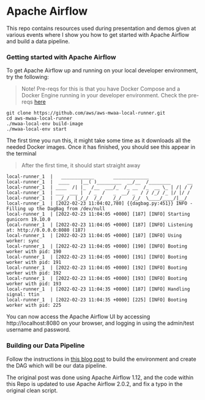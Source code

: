 # Apache Airflow

This repo contains resources used during presentation and demos given at various events where I show you how to get started with Apache Airflow and build a data pipeline.

### Getting started with Apache Airflow

To get Apache Airflow up and running on your local developer environment, try the following:

> Note! Pre-reqs for this is that you have Docker Compose and a Docker Engine running in your developer environment. Check the pre-reqs [here](https://github.com/aws/aws-mwaa-local-runner#prerequisites)

```
git clone https://github.com/aws/aws-mwaa-local-runner.git
cd aws-mwaa-local-runner
./mwaa-local-env build-image
./mwaa-local-env start
```

The first time you run this, it might take some time as it downloads all the needed Docker images. Once it has finished, you should see this appear in the terminal

> After the first time, it should start straight away

```
local-runner_1  |   ____________       _____________
local-runner_1  |  ____    |__( )_________  __/__  /________      __
local-runner_1  | ____  /| |_  /__  ___/_  /_ __  /_  __ \_ | /| / /
local-runner_1  | ___  ___ |  / _  /   _  __/ _  / / /_/ /_ |/ |/ /
local-runner_1  |  _/_/  |_/_/  /_/    /_/    /_/  \____/____/|__/
local-runner_1  | [2022-02-23 11:04:02,780] {{dagbag.py:451}} INFO - Filling up the DagBag from /dev/null
local-runner_1  | [2022-02-23 11:04:05 +0000] [187] [INFO] Starting gunicorn 19.10.0
local-runner_1  | [2022-02-23 11:04:05 +0000] [187] [INFO] Listening at: http://0.0.0.0:8080 (187)
local-runner_1  | [2022-02-23 11:04:05 +0000] [187] [INFO] Using worker: sync
local-runner_1  | [2022-02-23 11:04:05 +0000] [190] [INFO] Booting worker with pid: 190
local-runner_1  | [2022-02-23 11:04:05 +0000] [191] [INFO] Booting worker with pid: 191
local-runner_1  | [2022-02-23 11:04:05 +0000] [192] [INFO] Booting worker with pid: 192
local-runner_1  | [2022-02-23 11:04:05 +0000] [193] [INFO] Booting worker with pid: 193
local-runner_1  | [2022-02-23 11:04:35 +0000] [187] [INFO] Handling signal: ttin
local-runner_1  | [2022-02-23 11:04:35 +0000] [225] [INFO] Booting worker with pid: 225
```

You can now access the Apache Airflow UI by accessing http://localhost:8080 on your browser, and logging in using the admin/test username and password.


### Building our Data Pipeline

Follow the instructions in [this blog post](https://dev.to/aws/working-with-the-redshifttos3transfer-operator-and-amazon-managed-workflows-for-apache-airflow-56n9) to build the environment and create the DAG which will be our data pipeline.

The original post was done using Apache Airflow 1.12, and the code within this Repo is updated to use Apache Airflow 2.0.2, and fix a typo in the original clean script.






